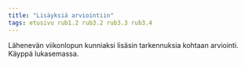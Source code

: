 ```yaml
---
title: "Lisäyksiä arviointiin"
tags: etusivu rub1.2 rub3.2 rub3.3 rub3.4
---
```


Lähenevän viikonlopun kunniaksi lisäsin tarkennuksia kohtaan arviointi. Käyppä lukasemassa.